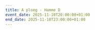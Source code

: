 ```yaml
---
title: A ploeg - Hamme D
event_date: 2025-11-10T20:00:00+01:00
end_date: 2025-11-10T23:00:00+01:00
---
```

